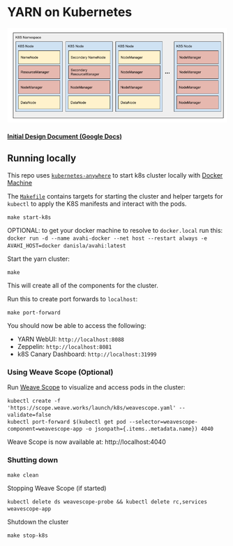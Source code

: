 # YARN on Kubernetes

![Architecture](docs/k8s_yarn_architecture.png)

#### [Initial Design Document (Google Docs)](https://docs.google.com/document/d/1ZoKLWkHiZZPP-394aUTIOE9R7Vx88pgOC8NE0hkVn24/edit?usp=sharing)

## Running locally

This repo uses [`kubernetes-anywhere`](https://github.com/kubernetes/kubernetes-anywhere) to start k8s cluster locally with [Docker Machine](https://www.docker.com/products/docker-toolbox)

The [`Makefile`](./Makefile) contains targets for starting the cluster and helper targets for `kubectl` to apply the K8S manifests and interact with the pods.

```
make start-k8s
```

OPTIONAL: to get your docker machine to resolve to `docker.local` run this: `docker run -d --name avahi-docker --net host --restart always -e AVAHI_HOST=docker danisla/avahi:latest`

Start the yarn cluster:

```
make
```

This will create all of the components for the cluster.

Run this to create port forwards to `localhost`:

```
make port-forward
```

You should now be able to access the following:

- YARN WebUI: `http://localhost:8088`
- Zeppelin: `http://localhost:8081`
- k8S Canary Dashboard: `http://localhost:31999`

### Using Weave Scope (Optional)

Run [Weave Scope](https://www.weave.works/docs/scope/0.15.0/installing/#k8s) to visualize and access pods in the cluster:

```
kubectl create -f 'https://scope.weave.works/launch/k8s/weavescope.yaml' --validate=false
kubectl port-forward $(kubectl get pod --selector=weavescope-component=weavescope-app -o jsonpath={.items..metadata.name}) 4040
```

Weave Scope is now available at: http://localhost:4040

### Shutting down

```
make clean
```

Stopping Weave Scope (if started)

```
kubectl delete ds weavescope-probe && kubectl delete rc,services weavescope-app
```

Shutdown the cluster

```
make stop-k8s
```
